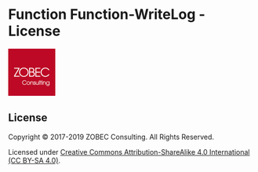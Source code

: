 # Function Function-WriteLog - License
<a name="documenttitle"></a>

![](img\zobec-consulting-red-full-96x96.png)

## License

Copyright &copy; 2017-2019 ZOBEC Consulting. All Rights Reserved.

Licensed under [Creative Commons Attribution-ShareAlike 4.0 International (CC BY-SA 4.0)](https://creativecommons.org/licenses/by-sa/4.0/ "Creative Commons Attribution-ShareAlike 4.0 International").
